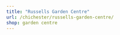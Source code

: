```yaml
---
title: "Russells Garden Centre"
url: /chichester/russells-garden-centre/
shop: garden centre
---
```

